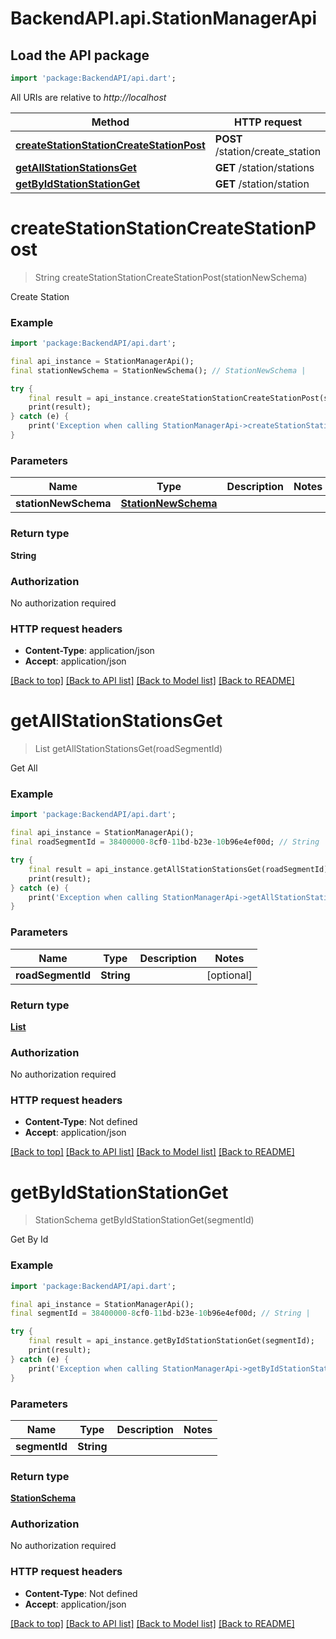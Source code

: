 # BackendAPI.api.StationManagerApi

## Load the API package
```dart
import 'package:BackendAPI/api.dart';
```

All URIs are relative to *http://localhost*

Method | HTTP request | Description
------------- | ------------- | -------------
[**createStationStationCreateStationPost**](StationManagerApi.md#createstationstationcreatestationpost) | **POST** /station/create_station | Create Station
[**getAllStationStationsGet**](StationManagerApi.md#getallstationstationsget) | **GET** /station/stations | Get All
[**getByIdStationStationGet**](StationManagerApi.md#getbyidstationstationget) | **GET** /station/station | Get By Id


# **createStationStationCreateStationPost**
> String createStationStationCreateStationPost(stationNewSchema)

Create Station

### Example
```dart
import 'package:BackendAPI/api.dart';

final api_instance = StationManagerApi();
final stationNewSchema = StationNewSchema(); // StationNewSchema | 

try {
    final result = api_instance.createStationStationCreateStationPost(stationNewSchema);
    print(result);
} catch (e) {
    print('Exception when calling StationManagerApi->createStationStationCreateStationPost: $e\n');
}
```

### Parameters

Name | Type | Description  | Notes
------------- | ------------- | ------------- | -------------
 **stationNewSchema** | [**StationNewSchema**](StationNewSchema.md)|  | 

### Return type

**String**

### Authorization

No authorization required

### HTTP request headers

 - **Content-Type**: application/json
 - **Accept**: application/json

[[Back to top]](#) [[Back to API list]](../README.md#documentation-for-api-endpoints) [[Back to Model list]](../README.md#documentation-for-models) [[Back to README]](../README.md)

# **getAllStationStationsGet**
> List<StationSchema> getAllStationStationsGet(roadSegmentId)

Get All

### Example
```dart
import 'package:BackendAPI/api.dart';

final api_instance = StationManagerApi();
final roadSegmentId = 38400000-8cf0-11bd-b23e-10b96e4ef00d; // String | 

try {
    final result = api_instance.getAllStationStationsGet(roadSegmentId);
    print(result);
} catch (e) {
    print('Exception when calling StationManagerApi->getAllStationStationsGet: $e\n');
}
```

### Parameters

Name | Type | Description  | Notes
------------- | ------------- | ------------- | -------------
 **roadSegmentId** | **String**|  | [optional] 

### Return type

[**List<StationSchema>**](StationSchema.md)

### Authorization

No authorization required

### HTTP request headers

 - **Content-Type**: Not defined
 - **Accept**: application/json

[[Back to top]](#) [[Back to API list]](../README.md#documentation-for-api-endpoints) [[Back to Model list]](../README.md#documentation-for-models) [[Back to README]](../README.md)

# **getByIdStationStationGet**
> StationSchema getByIdStationStationGet(segmentId)

Get By Id

### Example
```dart
import 'package:BackendAPI/api.dart';

final api_instance = StationManagerApi();
final segmentId = 38400000-8cf0-11bd-b23e-10b96e4ef00d; // String | 

try {
    final result = api_instance.getByIdStationStationGet(segmentId);
    print(result);
} catch (e) {
    print('Exception when calling StationManagerApi->getByIdStationStationGet: $e\n');
}
```

### Parameters

Name | Type | Description  | Notes
------------- | ------------- | ------------- | -------------
 **segmentId** | **String**|  | 

### Return type

[**StationSchema**](StationSchema.md)

### Authorization

No authorization required

### HTTP request headers

 - **Content-Type**: Not defined
 - **Accept**: application/json

[[Back to top]](#) [[Back to API list]](../README.md#documentation-for-api-endpoints) [[Back to Model list]](../README.md#documentation-for-models) [[Back to README]](../README.md)


